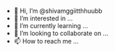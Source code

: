 - 👋 Hi, I’m @shivamggiitthhuubb
- 👀 I’m interested in ...
- 🌱 I’m currently learning ...
- 💞️ I’m looking to collaborate on ...
- 📫 How to reach me ...

<!---
shivamggiitthhuubb/shivamggiitthhuubb is a ✨ special ✨ repository because its `README.md` (this file) appears on your GitHub profile.
You can click the Preview link to take a look at your changes.
--->

